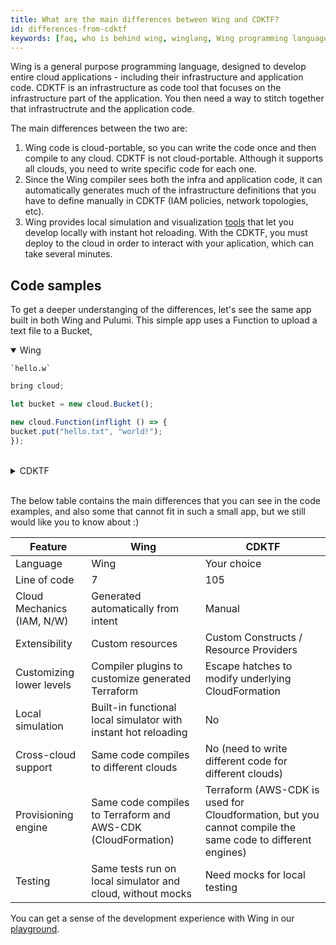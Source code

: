 ```yaml
---
title: What are the main differences between Wing and CDKTF?
id: differences-from-cdktf
keywords: [faq, who is behind wing, winglang, Wing programming language, Wing language, CDKTF]
---
```


Wing is a general purpose programming language, designed to develop entire cloud applications - including their infrastructure and application code. CDKTF is an infrastructure as code tool that focuses on the infrastructure part of the application. You then need a way to stitch together that infrastructrute and the application code.

The main differences between the two are:
1. Wing code is cloud-portable, so you can write the code once and then compile to any cloud. CDKTF is not cloud-portable. Although it supports all clouds, you need to write specific code for each one.
2. Since the Wing compiler sees both the infra and application code, it can automatically generates much of the infrastructure definitions that you have to define manually in CDKTF (IAM policies, network topologies, etc).
3. Wing provides local simulation and visualization [tools](https://docs.winglang.io/getting-started/console) that let you develop locally with instant hot reloading. With the CDKTF, you must deploy to the cloud in order to interact with your aplication, which can take several minutes.

## Code samples

To get a deeper understanging of the differences, let's see the same app built in both Wing and Pulumi.
This simple app uses a Function to upload a text file to a Bucket,

<details open>
  <summary>Wing</summary>


    `hello.w`

```ts
bring cloud;

let bucket = new cloud.Bucket();

new cloud.Function(inflight () => {
bucket.put("hello.txt", "world!");
});
```

</details>
<br/>

<details>
  <summary>CDKTF</summary>

`index.js`

```js
const AWS = require('aws-sdk');
const S3 = new AWS.S3();

exports.handler = async (event) => {
  const bucketName = process.env.BUCKET_NAME;
  const key = 'hello.txt';
  const content = 'Hello world!';

  const params = {
    Bucket: bucketName,
    Key: key,
    Body: content,
  };

  try {
    await S3.putObject(params).promise();
    return {
      statusCode: 200,
      body: JSON.stringify('File uploaded successfully.'),
    };
  } catch (error) {
    console.error(error);
    return {
      statusCode: 500,
      body: JSON.stringify('Error uploading the file.'),
    };
  }
};

```

`main.ts`

```ts
import { Construct } from 'constructs';
import { App, TerraformStack } from 'cdktf';
import { AwsProvider, S3Bucket, IamRole, IamRolePolicy, LambdaFunction } from '@cdktf/provider-aws';
import { Asset } from 'cdktf/lib';
import * as path from 'path';

class MyStack extends TerraformStack {
  constructor(scope: Construct, name: string) {
    super(scope, name);

    new AwsProvider(this, 'aws', {
      region: 'us-west-2',
    });

    const bucket = new S3Bucket(this, 'MyBucket', {
      acl: 'private',
    });

    const lambdaRole = new IamRole(this, 'LambdaRole', {
      assumeRolePolicy: JSON.stringify({
        Version: '2012-10-17',
        Statement: [
          {
            Action: 'sts:AssumeRole',
            Effect: 'Allow',
            Principal: {
              Service: 'lambda.amazonaws.com',
            },
          },
        ],
      }),
    });

    new IamRolePolicy(this, 'LambdaPolicy', {
      name: 'lambdaPolicy',
      role: lambdaRole.id,
      policy: JSON.stringify({
        Version: '2012-10-17',
        Statement: [
          {
            Action: ['logs:CreateLogGroup', 'logs:CreateLogStream', 'logs:PutLogEvents'],
            Effect: 'Allow',
            Resource: 'arn:aws:logs:*:*:*',
          },
          {
            Action: ['s3:PutObject'],
            Effect: 'Allow',
            Resource: `${bucket.arn}/*`,
          },
        ],
      }),
    });

    const asset = new Asset(this, 'LambdaAsset', {
      path: path.join(__dirname, 'path/to/your/index.js'),
    });

    new LambdaFunction(this, 'UploadFunction', {
      functionName: 'UploadHelloTxt',
      handler: 'index.handler',
      runtime: 'nodejs14.x',
      role: lambdaRole.arn,
      s3Bucket: asset.bucket.bucket,
      s3Key: asset.objectKey,
      environment: [
        {
          name: 'BUCKET_NAME',
          value: bucket.bucket,
        },
      ],
    });
  }
}

const app = new App();
new MyStack(app, 'cdktf-lambda-upload');
app.synth();

```
</details>
<br/>

The below table contains the main differences that you can see in the code examples, and also some that cannot fit in such a small app, but we still would like you to know about :)

| Feature                                         | Wing                                                      | CDKTF                                      |
|-------------------------------------------------|-----------------------------------------------------------|----------------------------------------------|
| Language                                        | Wing                                                      | Your choice                                  |
| Line of code                                    | 7                                                         | 105                                           |
| Cloud Mechanics (IAM, N/W)                      | Generated automatically from intent                       | Manual                                       |
| Extensibility                                   | Custom resources                                          | Custom Constructs / Resource Providers       |
| Customizing lower levels                        | Compiler plugins to customize generated Terraform         | Escape hatches to modify underlying CloudFormation |
| Local simulation                                | Built-in functional local simulator with instant hot reloading | No                                |
| Cross-cloud support                             | Same code compiles to different clouds                    | No (need to write different code for different clouds) |
| Provisioning engine                             | Same code compiles to Terraform and AWS-CDK (CloudFormation) | Terraform (AWS-CDK is used for Cloudformation, but you cannot compile the same code to different engines) |
| Testing                                         | Same tests run on local simulator and cloud, without mocks | Need mocks for local testing                |

You can get a sense of the development experience with Wing in our [playground](https://play.winglang.io/).